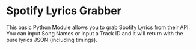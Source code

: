 # Spotify Lyrics Grabber
This basic Python Module allows you to grab Spotify Lyrics from their API. You can input Song Names or input a Track ID and it will return with the pure lyrics JSON (including timings).